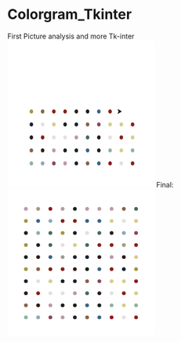 # Colorgram_Tkinter
First Picture analysis and more Tk-inter
<img src="result_1.PNG" width=300 height=300/>
Final:
<img src="result_2.PNG" width=300 height=300/>
